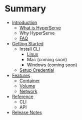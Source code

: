# Summary

* [Introduction](README.md)
   * [What is HyperServe](what_is_hyperserve.md)
   * Why HyperServe
   * [FAQ](faq.md)
* [Getting Started](getting_started.md)
   * Install CLI
       * [Linux](linux.md)
       * Mac (coming soon)
       * Windows (coming soon)
   * [Setup Credential](setup_credential.md)
* [Features](features.md)
   * [Container](container.md)
   * [Volume](volume.md)
   * [Network](network.md)
* [Reference](reference.md)
   * CLI
   * API
* [Release Notes](release_notes.md)

